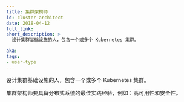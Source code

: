 ```yaml
---
title: 集群架构师
id: cluster-architect
date: 2018-04-12
full_link: 
short_description: >
  设计集群基础设施的人，包含一个或多个 Kubernetes 集群。

aka: 
tags:
- user-type
---
```


<!--
---
title: Cluster Architect
id: cluster-architect
date: 2018-04-12
full_link: 
short_description: >
  A person who designs infrastructure that involves one or more Kubernetes clusters.

aka: 
tags:
- user-type
---
-->

 设计集群基础设施的人，包含一个或多个 Kubernetes 集群。

<!--more--> 

<!--
Cluster architects are concerned with best practices for distributed systems, for example&#58; high availability and security.
-->

集群架构师要具备分布式系统的最佳实践经验，例如：高可用性和安全性。

